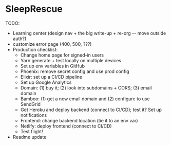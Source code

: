 # SleepRescue

TODO:
- Learning center (design nav + the big write-up + re-org -- move outside auth?)
- customize error page (400, 500, ???)
- Production checklist:
    - Change home page for signed-in users
    - Yarn generate + test locally on multiple devices
    - Set up env variables in GitHub
    - Phoenix: remove secret config and use prod config
    - Elixir: set up a CI/CD pipeline
    - Set up Google Analytics
    - Domain: (1) buy it; (2) look into subdomains + CORS; (3) email domain
    - Bamboo: (1) get a new email domain and (2) configure to use SendGrid
    - Get Heroku and deploy backend (connect to CI/CD); test it? Set up notifications
    - Frontend: change backend location (tie it to an env var)
    - Netlify: deploy frontend (connect to CI/CD)
    - Test flight!
- Readme update

